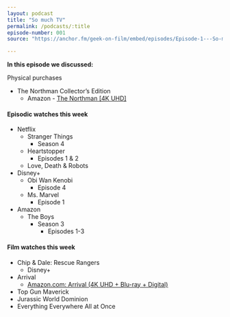 ```yaml
---
layout: podcast
title: "So much TV"
permalink: /podcasts/:title
episode-number: 001
source: "https://anchor.fm/geek-on-film/embed/episodes/Episode-1---So-much-TV---61122-e1lvruu"

---
```

<p><strong>In this episode we discussed:</strong></p>
<p>Physical purchases</p>
<ul>
  <li>The Northman Collector’s Edition
    <ul>
      <li>Amazon - <a href="https://www.amazon.com/dp/B09YLMZNYB?psc=1&amp;linkCode=ll1&amp;tag=hcginc-20&amp;linkId=c5dc4f86aedb6d678524a97cd5f418b1&amp;language=en_US&amp;ref_=as_li_ss_tl"><u>The Northman [4K UHD]</u></a></li>
    </ul>
  </li>
</ul>
<h4>Episodic watches this week</h4>
<ul>
  <li>Netflix
    <ul>
      <li>Stranger Things
        <ul>
          <li>Season 4</li>
        </ul>
      </li>
      <li>Heartstopper
        <ul>
          <li>Episodes 1 &amp; 2</li>
        </ul>
      </li>
      <li>Love, Death &amp; Robots</li>
    </ul>
  </li>
  <li>Disney+
    <ul>
      <li>Obi Wan Kenobi
        <ul>
          <li>Episode 4</li>
        </ul>
      </li>
      <li>Ms. Marvel
        <ul>
          <li>Episode 1</li>
        </ul>
      </li>
    </ul>
  </li>
  <li>Amazon
    <ul>
      <li>The Boys
        <ul>
          <li>Season 3
            <ul>
              <li>Episodes 1-3</li>
            </ul>
          </li>
        </ul>
      </li>
    </ul>
  </li>
</ul>
<h4>Film watches this week</h4>
<ul>
  <li>Chip &amp; Dale: Rescue Rangers
    <ul>
      <li>Disney+</li>
    </ul>
  </li>
  <li>Arrival
    <ul>
      <li><a href="https://www.amazon.com/Arrival-UHD-Digital-Combo-Blu-ray/dp/B01LTHYE0O?keywords=arrival+4k&amp;qid=1654984080&amp;sprefix=arrival+%2Caps%2C557&amp;sr=8-1&amp;linkCode=ll1&amp;tag=hcginc-20&amp;linkId=f136529d00cf6c48b0460b95f5699465&amp;language=en_US&amp;ref_=as_li_ss_tl"><u>Amazon.com: Arrival (4K UHD + Blu-ray + Digital)</u></a></li>
    </ul>
  </li>
  <li>Top Gun Maverick</li>
  <li>Jurassic World Dominion</li>
  <li>Everything Everywhere All at Once</li>
</ul>